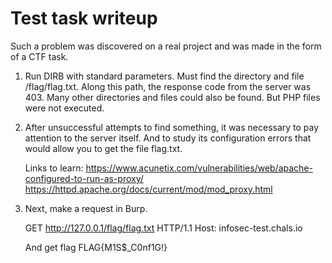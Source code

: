 # Test task writeup

Such a problem was discovered on a real project and was made in the form of a CTF task.

1. Run DIRB with standard parameters. Must find the directory and file /flag/flag.txt.
   Along this path, the response code from the server was 403.
   Many other directories and files could also be found. But PHP files were not executed.

2. After unsuccessful attempts to find something, it was necessary to pay attention to the server itself. 
   And to study its configuration errors that would allow you to get the file flag.txt.

   Links to learn:
   https://www.acunetix.com/vulnerabilities/web/apache-configured-to-run-as-proxy/
   https://httpd.apache.org/docs/current/mod/mod_proxy.html

3. Next, make a request in Burp.
   
   GET http://127.0.0.1/flag/flag.txt HTTP/1.1
   Host: infosec-test.chals.io

   And get flag FLAG{M1S$_C0nf1G!}
